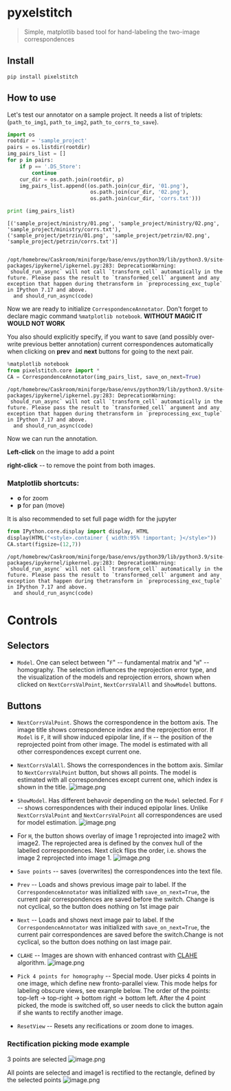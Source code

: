 # pyxelstitch
> Simple, matplotlib based tool for hand-labeling the two-image correspondences


## Install

`pip install pixelstitch`

## How to use

Let's test our annotator on a sample project. It needs a list of triplets: (`path_to_img1`, `path_to_img2`, `path_to_corrs_to_save`).

```python
import os
rootdir = 'sample_project'
pairs = os.listdir(rootdir)
img_pairs_list = []
for p in pairs:
    if p == '.DS_Store':
        continue
    cur_dir = os.path.join(rootdir, p)
    img_pairs_list.append((os.path.join(cur_dir, '01.png'),
                           os.path.join(cur_dir, '02.png'),
                           os.path.join(cur_dir, 'corrs.txt')))

print (img_pairs_list)
```

    [('sample_project/ministry/01.png', 'sample_project/ministry/02.png', 'sample_project/ministry/corrs.txt'), ('sample_project/petrzin/01.png', 'sample_project/petrzin/02.png', 'sample_project/petrzin/corrs.txt')]


    /opt/homebrew/Caskroom/miniforge/base/envs/python39/lib/python3.9/site-packages/ipykernel/ipkernel.py:283: DeprecationWarning: `should_run_async` will not call `transform_cell` automatically in the future. Please pass the result to `transformed_cell` argument and any exception that happen during thetransform in `preprocessing_exc_tuple` in IPython 7.17 and above.
      and should_run_async(code)


Now we are ready to initialize `CorrespondenceAnnotator`. Don't forget to declare magic command ```%matplotlib notebook```.
**WITHOUT MAGIC IT WOULD NOT WORK**

You also should explicitly specify, if you want to save (and possibly over-write previous better annotation) current correspondences automatically when clicking on **prev** and **next** buttons for going to the next pair. 

```python
%matplotlib notebook
from pixelstitch.core import *
CA = CorrespondenceAnnotator(img_pairs_list, save_on_next=True)
```

    /opt/homebrew/Caskroom/miniforge/base/envs/python39/lib/python3.9/site-packages/ipykernel/ipkernel.py:283: DeprecationWarning: `should_run_async` will not call `transform_cell` automatically in the future. Please pass the result to `transformed_cell` argument and any exception that happen during thetransform in `preprocessing_exc_tuple` in IPython 7.17 and above.
      and should_run_async(code)


Now we can run the annotation. 

**Left-click** on the image to add a point 

**right-click** -- to remove the point from both images. 

### Matplotlib shortcuts:

- **o** for zoom 
- **p** for pan (move)

It is also recommended to set full page width for the jupyter


```python
from IPython.core.display import display, HTML
display(HTML("<style>.container { width:95% !important; }</style>"))
CA.start(figsize=(12,7))
```

    /opt/homebrew/Caskroom/miniforge/base/envs/python39/lib/python3.9/site-packages/ipykernel/ipkernel.py:283: DeprecationWarning: `should_run_async` will not call `transform_cell` automatically in the future. Please pass the result to `transformed_cell` argument and any exception that happen during thetransform in `preprocessing_exc_tuple` in IPython 7.17 and above.
      and should_run_async(code)




# Controls

## Selectors

- `Model`. One can select between "`F`" -- fundamental matrix and "`H`" -- homography. The selection influences the reprojection error type, and the visualization of the models and reprojection errors, shown when clicked on `NextCorrsValPoint`,  `NextCorrsValAll` and  `ShowModel` buttons.

## Buttons

- `NextCorrsValPoint`. Shows the correspondence in the bottom axis. The image title shows correspondence index and the reprojection error. If `Model` is `F`, it will show induced epipolar line, if `H` -- the position of the reprojected point from other image. The model is estimated with all other correspondences except current one. 

- `NextCorrsValAll`. Shows the correspondences in the bottom axis. Similar to `NextCorrsValPoint` button, but shows all points. The model is estimated with all  correspondences except current one, which index is shown in the title. 
![image.png](index_files/att_00005.png)


- `ShowModel`. Has different behavoir depending on the `Model` selected. For `F` -- shows correspondences with their induced epipolar lines. Unlike `NextCorrsValPoint` and `NextCorrsValPoint` all correspondences are used for model estimation. 
![image.png](index_files/att_00003.png)

- For `H`, the button shows overlay of image 1 reprojected into image2 with image2. The reprojected area is defined by the convex hull of the labelled correspondences. Next click flips the order, i.e. shows the image 2 reprojected into image 1.
![image.png](index_files/att_00002.png)

- `Save points` -- saves (overwrites) the correspondences into the text file.

- `Prev` -- Loads and shows previous image pair to label. If the `CorrespondenceAnnotator` was initialized with `save_on_next=True`, the current pair correspondences are saved before the switch. Change is not cyclical, so the button does nothing on 1st image pair

- `Next` -- Loads and shows next image pair to label. If the `CorrespondenceAnnotator` was initialized with `save_on_next=True`, the current pair correspondences are saved before the switch.Change is not cyclical, so the button does nothing on last image pair.

- `CLAHE` -- Images are shown with enhanced contrast with [CLAHE](http://amroamroamro.github.io/mexopencv/opencv/clahe_demo_gui.html) algorithm.
![image.png](index_files/att_00004.png)


- `Pick 4 points for homography` -- Special mode. User picks 4 points in one image, which define new fronto-parallel view. This mode helps for labeling obscure views, see example below. The order of the points: top-left -> top-right -> bottom right -> bottom left. After the 4 point picked, the mode is switched off, so user needs to click the button again if she wants to rectify another image.

- `ResetView` -- Resets any recifications or zoom done to images.



### Rectification picking mode example

3 points are selected
![image.png](index_files/att_00006.png)

All points are selected and image1 is rectified to the rectangle, defined by the selected points
![image.png](index_files/att_00007.png)
